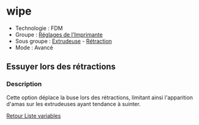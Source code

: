 # wipe

* Technologie : FDM
* Groupe : [Réglages de l'Imprimante](../printer_settings/printer_settings.md)
* Sous groupe : [Extrudeuse](../printer_settings/printer_settings.md#extrudeuse) - [Rétraction](../printer_settings/printer_settings.md#rétraction)
* Mode : Avancé

## Essuyer lors des rétractions
    
### Description

Cette option déplace la buse lors des rétractions, limitant ainsi l'apparition d'amas sur les extrudeuses ayant tendance à suinter.

[Retour Liste variables](variable_list.md)
